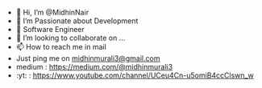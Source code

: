 - 👋 Hi, I’m @MidhinNair
- 👀 I’m Passionate about Development
- 🌱 Software Engineer
- 💞️ I’m looking to collaborate on ...
- 📫 How to reach me in mail 
-   Just ping me on midhinmurali3@gmail.com
- medium : https://medium.com/@midhinmurali3
- :yt:   : https://www.youtube.com/channel/UCeu4Cn-u5omiB4ccClswn_w

<!---
MidhinNair/MidhinNair is a ✨ special ✨ repository because its `README.md` (this file) appears on your GitHub profile.
You can click the Preview link to take a look at your changes.
--->

